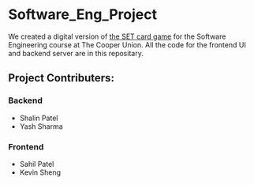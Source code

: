 # Software_Eng_Project

We created a digital version of [the SET card game](https://www.setgame.com/set) for the Software Engineering course at The Cooper Union. All the code for the frontend UI and backend server are in this repositary.

## Project  Contributers:
### Backend
* Shalin Patel
* Yash Sharma
### Frontend
* Sahil Patel
* Kevin Sheng
